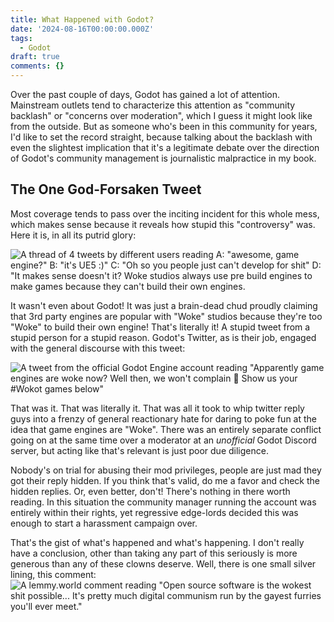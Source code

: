 ```yaml
---
title: What Happened with Godot?
date: '2024-08-16T00:00:00.000Z'
tags:
  - Godot
draft: true
comments: {}
---
```


Over the past couple of days, Godot has gained a lot of attention. Mainstream
outlets tend to characterize this attention as "community backlash" or "concerns
over moderation", which I guess it might look like from the outside. But as
someone who's been in this community for years, I'd like to set the record
straight, because talking about the backlash with even the slightest implication
that it's a legitimate debate over the direction of Godot's community management
is journalistic malpractice in my book.

<!--more-->

## The One God-Forsaken Tweet

Most coverage tends to pass over the inciting incident for this whole mess,
which makes sense because it reveals how stupid this "controversy" was. Here it
is, in all its putrid glory:

![A thread of 4 tweets by different users reading A: "awesome, game engine?" B: "it's UE5 :)" C: "Oh so you people just can't develop for shit" D: "It makes sense doesn't it? Woke studios always use pre build engines to make games because they can't build their own engines.](/uploads/GYfLkqVXgAAR-lT.jpg)

It wasn't even about Godot! It was just a brain-dead chud proudly claiming that
3rd party engines are popular with "Woke" studios because they're too "Woke" to
build their own engine! That's literally it! A stupid tweet from a stupid person
for a stupid reason. Godot's Twitter, as is their job, engaged with the general
discourse with this tweet:

![A tweet from the official Godot Engine account reading "Apparently game engines are woke now? Well then, we won't complain :rainbow: Show us your #Wokot games below"](/uploads/84b-2290307145.jpg)

That was it. That was literally it. That was all it took to whip twitter reply
guys into a frenzy of general reactionary hate for daring to poke fun at the
idea that game engines are "Woke". There was an entirely separate conflict going
on at the same time over a moderator at an _unofficial_ Godot Discord server,
but acting like that's relevant is just poor due diligence.

Nobody's on trial for abusing their mod privileges, people are just mad they got
their reply hidden. If you think that's valid, do me a favor and check the
hidden replies. Or, even better, don't! There's nothing in there worth reading.
In this situation the community manager running the account was entirely within
their rights, yet regressive edge-lords decided this was enough to start a
harassment campaign over.

That's the gist of what's happened and what's happening. I don't really have a
conclusion, other than taking any part of this seriously is more generous than
any of these clowns deserve. Well, there is one small silver lining, this
comment:
![A lemmy.world comment reading "Open source software is the wokest shit possible... It's pretty much digital communism run by the gayest furries you'll ever meet."](/uploads/Comment.png)
